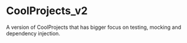 # CoolProjects_v2

A version of CoolProjects that has bigger focus on testing, mocking and dependency injection.
